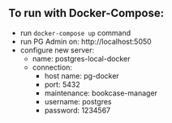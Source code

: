 ## To run with Docker-Compose:
- run `docker-compose up` command
- run PG Admin on: http://localhost:5050
- configure new server:
    - name: postgres-local-docker
    - connection:
        - host name: pg-docker
        - port: 5432
        - maintenance: bookcase-manager
        - username: postgres
        - password: 1234567